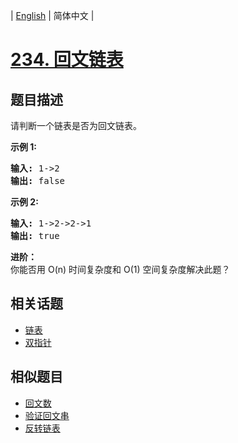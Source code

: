 
| [English](README_EN.md) | 简体中文 |

# [234. 回文链表](https://leetcode-cn.com/problems/palindrome-linked-list/)

## 题目描述

<p>请判断一个链表是否为回文链表。</p>

<p><strong>示例 1:</strong></p>

<pre><strong>输入:</strong> 1-&gt;2
<strong>输出:</strong> false</pre>

<p><strong>示例 2:</strong></p>

<pre><strong>输入:</strong> 1-&gt;2-&gt;2-&gt;1
<strong>输出:</strong> true
</pre>

<p><strong>进阶：</strong><br>
你能否用&nbsp;O(n) 时间复杂度和 O(1) 空间复杂度解决此题？</p>


## 相关话题

- [链表](https://leetcode-cn.com/tag/linked-list)
- [双指针](https://leetcode-cn.com/tag/two-pointers)

## 相似题目

- [回文数](../palindrome-number/README.md)
- [验证回文串](../valid-palindrome/README.md)
- [反转链表](../reverse-linked-list/README.md)
